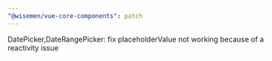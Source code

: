 ```yaml
---
"@wisemen/vue-core-components": patch
---
```


DatePicker,DateRangePicker: fix placeholderValue not working because of a reactivity issue

